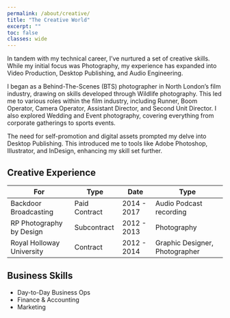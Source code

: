 ```yaml
---
permalink: /about/creative/
title: "The Creative World"
excerpt: ""
toc: false
classes: wide
---
```


In tandem with my technical career, I’ve nurtured a set of creative skills. While my initial focus was Photography, my experience has expanded into Video Production, Desktop Publishing, and Audio Engineering.

I began as a Behind-The-Scenes (BTS) photographer in North London’s film industry, drawing on skills developed through Wildlife photography. This led me to various roles within the film industry, including Runner, Boom Operator, Camera Operator, Assistant Director, and Second Unit Director. I also explored Wedding and Event photography, covering everything from corporate gatherings to sports events.

The need for self-promotion and digital assets prompted my delve into Desktop Publishing. This introduced me to tools like Adobe Photoshop, Illustrator, and InDesign, enhancing my skill set further.

## Creative Experience

| For | Type | Date | Type |
| --- | ---- | ---- | ---- |
| Backdoor Broadcasting | Paid Contract | 2014 - 2017 | Audio Podcast recording |
| RP Photography by Design | Subcontract | 2012 - 2013 | Photography |
| Royal Holloway University | Contract | 2012 - 2014 | Graphic Designer, Photographer

## Business Skills

- Day-to-Day Business Ops
- Finance & Accounting
- Marketing